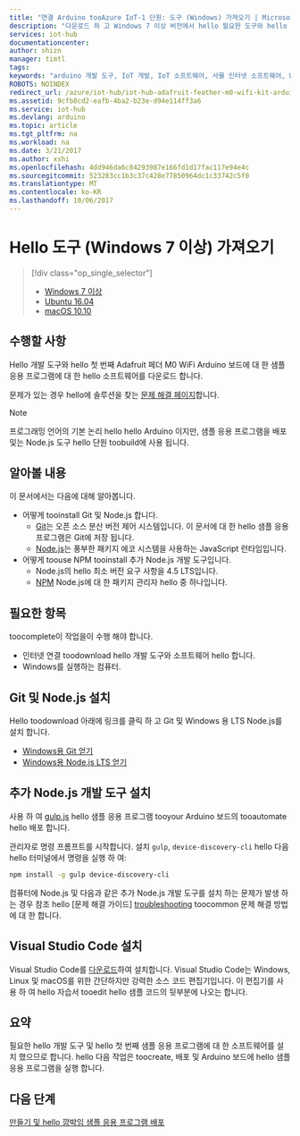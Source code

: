 ```yaml
---
title: "연결 Arduino tooAzure IoT-1 단원: 도구 (Windows) 가져오기 | Microsoft Docs"
description: "다운로드 하 고 Windows 7 이상 버전에서 hello 필요한 도구와 hello 첫 번째 Adafruit 페더 M0 WiFi에 대 한 샘플 응용 프로그램에 대 한 소프트웨어를 설치 합니다."
services: iot-hub
documentationcenter: 
author: shizn
manager: timtl
tags: 
keywords: "arduino 개발 도구, IoT 개발, IoT 소프트웨어, 사물 인터넷 소프트웨어, Windows에 Git 설치, gulp 실행, Node Js Windows 설치"
ROBOTS: NOINDEX
redirect_url: /azure/iot-hub/iot-hub-adafruit-feather-m0-wifi-kit-arduino-get-started
ms.assetid: 9cfb8cd2-eafb-4ba2-b23e-d94e114ff3a6
ms.service: iot-hub
ms.devlang: arduino
ms.topic: article
ms.tgt_pltfrm: na
ms.workload: na
ms.date: 3/21/2017
ms.author: xshi
ms.openlocfilehash: 4dd946da6c84293987e166fd1d17fac117e94e4c
ms.sourcegitcommit: 523283cc1b3c37c428e77850964dc1c33742c5f0
ms.translationtype: MT
ms.contentlocale: ko-KR
ms.lasthandoff: 10/06/2017
---
```

# <a name="get-hello-tools-windows-7-or-later"></a>Hello 도구 (Windows 7 이상) 가져오기

> [!div class="op_single_selector"]
> * [Windows 7 이상][windows]
> * [Ubuntu 16.04][ubuntu]
> * [macOS 10.10][macos]

## <a name="what-you-will-do"></a>수행할 사항

Hello 개발 도구와 hello 첫 번째 Adafruit 페더 M0 WiFi Arduino 보드에 대 한 샘플 응용 프로그램에 대 한 hello 소프트웨어를 다운로드 합니다.

문제가 있는 경우 hello에 솔루션을 찾는 [문제 해결 페이지][troubleshooting]합니다.

> [!NOTE]
> 프로그래밍 언어의 기본 논리 hello hello Arduino 이지만, 샘플 응용 프로그램을 배포 및는 Node.js 도구 hello 단원 toobuild에 사용 됩니다.

## <a name="what-you-will-learn"></a>알아볼 내용
이 문서에서는 다음에 대해 알아봅니다.

* 어떻게 tooinstall Git 및 Node.js 합니다.
  * [Git](https://git-scm.com)는 오픈 소스 분산 버전 제어 시스템입니다. 이 문서에 대 한 hello 샘플 응용 프로그램은 Git에 저장 됩니다.
  * [Node.js](https://nodejs.org/en/)는 풍부한 패키지 에코 시스템을 사용하는 JavaScript 런타임입니다.
* 어떻게 toouse NPM tooinstall 추가 Node.js 개발 도구입니다.
  * Node.js의 hello 최소 버전 요구 사항을 4.5 LTS입니다.
  * [NPM](https://www.npmjs.com) Node.js에 대 한 패키지 관리자 hello 중 하나입니다.

## <a name="what-you-need"></a>필요한 항목

toocomplete이 작업을이 수행 해야 합니다.

* 인터넷 연결 toodownload hello 개발 도구와 소프트웨어 hello 합니다.
* Windows를 실행하는 컴퓨터.

## <a name="install-git-and-nodejs"></a>Git 및 Node.js 설치

Hello toodownload 아래에 링크를 클릭 하 고 Git 및 Windows 용 LTS Node.js를 설치 합니다.

* [Windows용 Git 얻기](https://git-scm.com/download/win/)
* [Windows용 Node.js LTS 얻기](https://nodejs.org/en/)

## <a name="install-additional-nodejs-development-tools"></a>추가 Node.js 개발 도구 설치

사용 하 여 [gulp.js](http://gulpjs.com) hello 샘플 응용 프로그램 tooyour Arduino 보드의 tooautomate hello 배포 합니다.

관리자로 명령 프롬프트를 시작합니다. 설치 `gulp`, `device-discovery-cli` hello 다음 hello 터미널에서 명령을 실행 하 여:

```bash
npm install -g gulp device-discovery-cli
```

컴퓨터에 Node.js 및 다음과 같은 추가 Node.js 개발 도구를 설치 하는 문제가 발생 하는 경우 참조 hello [문제 해결 가이드] [ troubleshooting] toocommon 문제 해결 방법에 대 한 합니다.

## <a name="install-visual-studio-code"></a>Visual Studio Code 설치

Visual Studio Code를 [다운로드](https://code.visualstudio.com/docs/setup/windows)하여 설치합니다. Visual Studio Code는 Windows, Linux 및 macOS를 위한 간단하지만 강력한 소스 코드 편집기입니다. 이 편집기를 사용 하 여 hello 자습서 tooedit hello 샘플 코드의 뒷부분에 나오는 합니다.

## <a name="summary"></a>요약

필요한 hello 개발 도구 및 hello 첫 번째 샘플 응용 프로그램에 대 한 소프트웨어를 설치 했으므로 합니다. hello 다음 작업은 toocreate, 배포 및 Arduino 보드에 hello 샘플 응용 프로그램을 실행 합니다.

## <a name="next-steps"></a>다음 단계

[만들기 및 hello 깜박임 샘플 응용 프로그램 배포][create-and-deploy-the-blink-sample-application]
<!-- Images and links -->

[windows]: iot-hub-adafruit-feather-m0-wifi-kit-arduino-lesson1-get-the-tools-win32.md
[ubuntu]: iot-hub-adafruit-feather-m0-wifi-kit-arduino-lesson1-get-the-tools-ubuntu.md
[macos]: iot-hub-adafruit-feather-m0-wifi-kit-arduino-lesson1-get-the-tools-mac.md
[troubleshooting]: iot-hub-adafruit-feather-m0-wifi-kit-arduino-troubleshooting.md
[create-and-deploy-the-blink-sample-application]: iot-hub-adafruit-feather-m0-wifi-kit-arduino-lesson1-deploy-blink-app.md